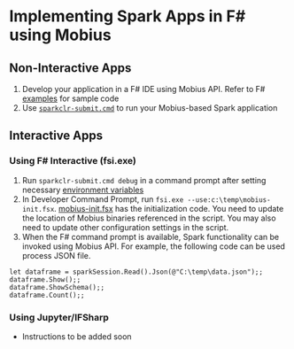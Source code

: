 # Implementing Spark Apps in F# using Mobius

## Non-Interactive Apps
1. Develop your application in a F# IDE using Mobius API. Refer to F# [examples](../examples/fsharp) for sample code
2. Use [`sparkclr-submit.cmd`](running-mobius-app.md) to run your Mobius-based Spark application

## Interactive Apps
### Using F# Interactive (fsi.exe)
1. Run `sparkclr-submit.cmd debug` in a command prompt after setting necessary [environment variables](running-mobius-app.md#pre-requisites) 
2. In Developer Command Prompt, run `fsi.exe --use:c:\temp\mobius-init.fsx`. [mobius-init.fsx](mobius-init.fsx) has the initialization code. You need to update the location of Mobius binaries referenced in the script. You may also need to update other configuration settings in the script.
3. When the F# command prompt is available, Spark functionality can be invoked using Mobius API. For example, the following code can be used process JSON file.
```
let dataframe = sparkSession.Read().Json(@"C:\temp\data.json");;
dataframe.Show();;
dataframe.ShowSchema();;
dataframe.Count();;
```

### Using Jupyter/IFSharp
* Instructions to be added soon
